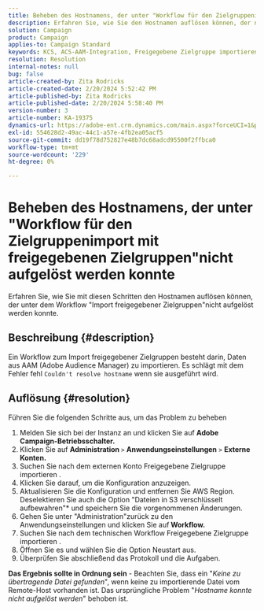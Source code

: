 ```yaml
---
title: Beheben des Hostnamens, der unter "Workflow für den Zielgruppenimport mit freigegebenen Zielgruppen"nicht aufgelöst werden konnte
description: Erfahren Sie, wie Sie den Hostnamen auflösen können, der nicht im Workflow "Import freigegebener Zielgruppen"aufgelöst werden konnte.
solution: Campaign
product: Campaign
applies-to: Campaign Standard
keywords: KCS, ACS-AAM-Integration, Freigegebene Zielgruppe importieren, Adobe Campaign Standard
resolution: Resolution
internal-notes: null
bug: false
article-created-by: Zita Rodricks
article-created-date: 2/20/2024 5:52:42 PM
article-published-by: Zita Rodricks
article-published-date: 2/20/2024 5:58:40 PM
version-number: 3
article-number: KA-19375
dynamics-url: https://adobe-ent.crm.dynamics.com/main.aspx?forceUCI=1&pagetype=entityrecord&etn=knowledgearticle&id=c1c702d2-18d0-ee11-9079-6045bd006b4b
exl-id: 554628d2-49ac-44c1-a57e-4fb2ea05acf5
source-git-commit: dd19f78d752827e48b7dc68adcd95500f2ffbca0
workflow-type: tm+mt
source-wordcount: '229'
ht-degree: 0%

---
```


# Beheben des Hostnamens, der unter &quot;Workflow für den Zielgruppenimport mit freigegebenen Zielgruppen&quot;nicht aufgelöst werden konnte


Erfahren Sie, wie Sie mit diesen Schritten den Hostnamen auflösen können, der unter dem Workflow &quot;Import freigegebener Zielgruppen&quot;nicht aufgelöst werden konnte.

## Beschreibung {#description}

Ein Workflow zum Import freigegebener Zielgruppen besteht darin, Daten aus AAM (Adobe Audience Manager) zu importieren. Es schlägt mit dem Fehler fehl `Couldn't resolve hostname` wenn sie ausgeführt wird.

## Auflösung {#resolution}


Führen Sie die folgenden Schritte aus, um das Problem zu beheben

1. Melden Sie sich bei der Instanz an und klicken Sie auf <b>Adobe Campaign-Betriebsschalter.</b>
2. Klicken Sie auf <b>Administration </b>`>`  <b>Anwendungseinstellungen</b> `>`  <b>Externe Konten.</b>
3. Suchen Sie nach dem externen Konto Freigegebene Zielgruppe importieren .
4. Klicken Sie darauf, um die Konfiguration anzuzeigen.
5. Aktualisieren Sie die Konfiguration und entfernen Sie AWS Region. Deselektieren Sie auch die Option &quot;Dateien in S3 verschlüsselt aufbewahren&quot;* und speichern Sie die vorgenommenen Änderungen.
6. Gehen Sie unter &quot;Administration&quot;zurück zu den Anwendungseinstellungen und klicken Sie auf<b> Workflow. </b>
7. Suchen Sie nach dem technischen Workflow Freigegebene Zielgruppe importieren .
8. Öffnen Sie es und wählen Sie die Option Neustart aus.
9. Überprüfen Sie abschließend das Protokoll und die Aufgaben.


<b>Das Ergebnis sollte in Ordnung sein</b> - Beachten Sie, dass ein &quot;*Keine zu übertragende Datei gefunden*&quot;, wenn keine zu importierende Datei vom Remote-Host vorhanden ist. Das ursprüngliche Problem &quot;*Hostname konnte nicht aufgelöst werden*&quot; behoben ist.
